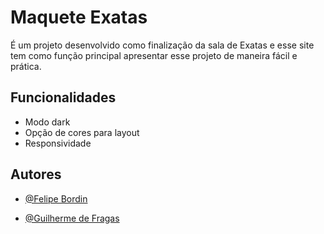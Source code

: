 # Maquete Exatas

É um projeto desenvolvido como finalização da sala de Exatas e esse site tem como função principal apresentar esse projeto de maneira fácil e prática.

## Funcionalidades

- Modo dark
- Opção de cores para layout
- Responsividade

## Autores

- [@Felipe Bordin](https://github.com/felipedanguibordin)

- [@Guilherme de Fragas](https://github.com/GUI090)
